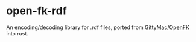 # open-fk-rdf

An encoding/decoding library for .rdf files, ported from [GittyMac/OpenFK](https://github.com/GittyMac/OpenFK/) into rust.